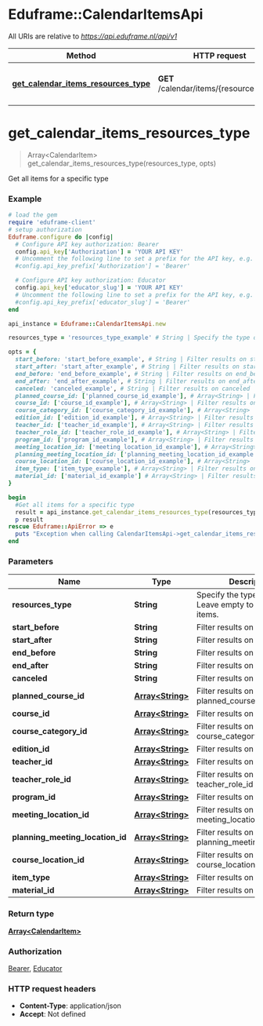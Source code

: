 # Eduframe::CalendarItemsApi

All URIs are relative to *https://api.eduframe.nl/api/v1*

Method | HTTP request | Description
------------- | ------------- | -------------
[**get_calendar_items_resources_type**](CalendarItemsApi.md#get_calendar_items_resources_type) | **GET** /calendar/items/{resources_type} | Get all items for a specific type


# **get_calendar_items_resources_type**
> Array&lt;CalendarItem&gt; get_calendar_items_resources_type(resources_type, opts)

Get all items for a specific type



### Example
```ruby
# load the gem
require 'eduframe-client'
# setup authorization
Eduframe.configure do |config|
  # Configure API key authorization: Bearer
  config.api_key['Authorization'] = 'YOUR API KEY'
  # Uncomment the following line to set a prefix for the API key, e.g. 'Bearer' (defaults to nil)
  #config.api_key_prefix['Authorization'] = 'Bearer'

  # Configure API key authorization: Educator
  config.api_key['educator_slug'] = 'YOUR API KEY'
  # Uncomment the following line to set a prefix for the API key, e.g. 'Bearer' (defaults to nil)
  #config.api_key_prefix['educator_slug'] = 'Bearer'
end

api_instance = Eduframe::CalendarItemsApi.new

resources_type = 'resources_type_example' # String | Specify the type of resource. Leave empty to show all items.

opts = { 
  start_before: 'start_before_example', # String | Filter results on start_before
  start_after: 'start_after_example', # String | Filter results on start_after
  end_before: 'end_before_example', # String | Filter results on end_before
  end_after: 'end_after_example', # String | Filter results on end_after
  canceled: 'canceled_example', # String | Filter results on canceled
  planned_course_id: ['planned_course_id_example'], # Array<String> | Filter results on planned_course_id
  course_id: ['course_id_example'], # Array<String> | Filter results on course_id
  course_category_id: ['course_category_id_example'], # Array<String> | Filter results on course_category_id
  edition_id: ['edition_id_example'], # Array<String> | Filter results on edition_id
  teacher_id: ['teacher_id_example'], # Array<String> | Filter results on teacher_id
  teacher_role_id: ['teacher_role_id_example'], # Array<String> | Filter results on teacher_role_id
  program_id: ['program_id_example'], # Array<String> | Filter results on program_id
  meeting_location_id: ['meeting_location_id_example'], # Array<String> | Filter results on meeting_location_id
  planning_meeting_location_id: ['planning_meeting_location_id_example'], # Array<String> | Filter results on planning_meeting_location_id
  course_location_id: ['course_location_id_example'], # Array<String> | Filter results on course_location_id
  item_type: ['item_type_example'], # Array<String> | Filter results on item_type
  material_id: ['material_id_example'] # Array<String> | Filter results on material_id
}

begin
  #Get all items for a specific type
  result = api_instance.get_calendar_items_resources_type(resources_type, opts)
  p result
rescue Eduframe::ApiError => e
  puts "Exception when calling CalendarItemsApi->get_calendar_items_resources_type: #{e}"
end
```

### Parameters

Name | Type | Description  | Notes
------------- | ------------- | ------------- | -------------
 **resources_type** | **String**| Specify the type of resource. Leave empty to show all items. | 
 **start_before** | **String**| Filter results on start_before | [optional] 
 **start_after** | **String**| Filter results on start_after | [optional] 
 **end_before** | **String**| Filter results on end_before | [optional] 
 **end_after** | **String**| Filter results on end_after | [optional] 
 **canceled** | **String**| Filter results on canceled | [optional] 
 **planned_course_id** | [**Array&lt;String&gt;**](String.md)| Filter results on planned_course_id | [optional] 
 **course_id** | [**Array&lt;String&gt;**](String.md)| Filter results on course_id | [optional] 
 **course_category_id** | [**Array&lt;String&gt;**](String.md)| Filter results on course_category_id | [optional] 
 **edition_id** | [**Array&lt;String&gt;**](String.md)| Filter results on edition_id | [optional] 
 **teacher_id** | [**Array&lt;String&gt;**](String.md)| Filter results on teacher_id | [optional] 
 **teacher_role_id** | [**Array&lt;String&gt;**](String.md)| Filter results on teacher_role_id | [optional] 
 **program_id** | [**Array&lt;String&gt;**](String.md)| Filter results on program_id | [optional] 
 **meeting_location_id** | [**Array&lt;String&gt;**](String.md)| Filter results on meeting_location_id | [optional] 
 **planning_meeting_location_id** | [**Array&lt;String&gt;**](String.md)| Filter results on planning_meeting_location_id | [optional] 
 **course_location_id** | [**Array&lt;String&gt;**](String.md)| Filter results on course_location_id | [optional] 
 **item_type** | [**Array&lt;String&gt;**](String.md)| Filter results on item_type | [optional] 
 **material_id** | [**Array&lt;String&gt;**](String.md)| Filter results on material_id | [optional] 

### Return type

[**Array&lt;CalendarItem&gt;**](CalendarItem.md)

### Authorization

[Bearer](../README.md#Bearer), [Educator](../README.md#Educator)

### HTTP request headers

 - **Content-Type**: application/json
 - **Accept**: Not defined



